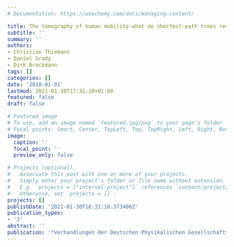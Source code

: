 ```yaml
---
# Documentation: https://wowchemy.com/docs/managing-content/

title: The tomography of human mobility-what do shortest-path trees reveal?
subtitle: ''
summary: ''
authors:
- Christian Thiemann
- Daniel Grady
- Dirk Brockmann
tags: []
categories: []
date: '2010-01-01'
lastmod: 2021-01-30T17:31:10+01:00
featured: false
draft: false

# Featured image
# To use, add an image named `featured.jpg/png` to your page's folder.
# Focal points: Smart, Center, TopLeft, Top, TopRight, Left, Right, BottomLeft, Bottom, BottomRight.
image:
  caption: ''
  focal_point: ''
  preview_only: false

# Projects (optional).
#   Associate this post with one or more of your projects.
#   Simply enter your project's folder or file name without extension.
#   E.g. `projects = ["internal-project"]` references `content/project/deep-learning/index.md`.
#   Otherwise, set `projects = []`.
projects: []
publishDate: '2021-01-30T16:31:10.373406Z'
publication_types:
- '2'
abstract: ''
publication: '*Verhandlungen der Deutschen Physikalischen Gesellschaft*'
---
```

